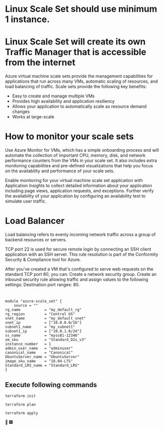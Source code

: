 # Linux Scale Set should use minimum 1 instance.
# Linux Scale Set will create its own Traffic Manager that is accessible from the internet


Azure virtual machine scale sets provide the management capabilities for applications that run across many VMs, automatic scaling of resources, and load balancing of traffic. Scale sets provide the following key benefits:

  * Easy to create and manage multiple VMs
  * Provides high availability and application resiliency
  * Allows your application to automatically scale as resource demand changes
  * Works at large-scale


  # How to monitor your scale sets                
Use Azure Monitor for VMs, which has a simple onboarding process and will automate the collection of important CPU, memory, disk, and network performance counters from the VMs in your scale set. It also includes extra monitoring capabilities and pre-defined visualizations that help you focus on the availability and performance of your scale sets.

Enable monitoring for your virtual machine scale set application with Application Insights to collect detailed information about your application including page views, application requests, and exceptions. Further verify the availability of your application by configuring an availability test to simulate user traffic.



# Load Balancer
Load balancing refers to evenly incoming network traffic across a group of backend resources or servers.

TCP port 22 is used for secure remote login by connecting an SSH client application with an SSH server. This rule resolution is part of the Conformity Security & Compliance tool for Azure.

After you've created a VM that's configured to serve web requests on the standard TCP port 80, you can: Create a network security group. Create an inbound security rule allowing traffic and assign values to the following settings: Destination port ranges: 80.
#          
   

```
module "azure-scale_set" {
    source = ""
rg_name           = "my_default_rg"
rg_region         = "Central US"
vnet_name         = "my_default_vnet"
vnet_ip           = ["10.0.0.0/16"]
subnet1_name      = "my_subnet1"
subnet1_ip        = ["10.0.1.0/24"]
ss_name           = "myss01-12346"
vm_sku            = "Standard_D2s_v3"
instance_number   = 1
admin_user_name   = "adminuser"
canonical_name    = "Canonical"
UbuntuServer_name = "UbuntuServer"
image_sku_name    = "18.04-LTS"
Standard_LRS_name = "Standard_LRS"
}
```
## Execute following commands
```
terraform init
```
```
terraform plan
```
```
terraform apply
```
 :tada: :fireworks:

